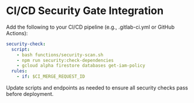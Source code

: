 # CI/CD Security Gate Integration

Add the following to your CI/CD pipeline (e.g., .gitlab-ci.yml or GitHub Actions):

```yaml
security-check:
  script:
    - bash functions/security-scan.sh
    - npm run security:check-dependencies
    - gcloud alpha firestore databases get-iam-policy
  rules:
    - if: $CI_MERGE_REQUEST_ID
```

Update scripts and endpoints as needed to ensure all security checks pass before deployment. 
